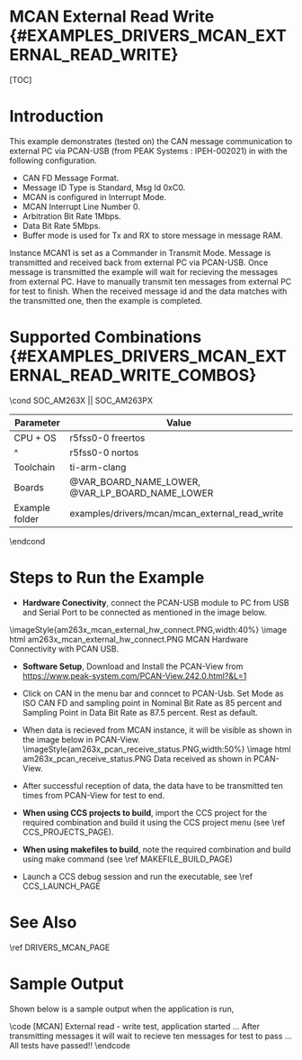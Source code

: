 # MCAN External Read Write {#EXAMPLES_DRIVERS_MCAN_EXTERNAL_READ_WRITE}

[TOC]

# Introduction

This example demonstrates (tested on) the CAN message communication to external PC via PCAN-USB (from PEAK Systems : IPEH-002021) in with the following configuration.

- CAN FD Message Format.
- Message ID Type is Standard, Msg Id 0xC0.
- MCAN is configured in Interrupt Mode.
- MCAN Interrupt Line Number 0.
- Arbitration Bit Rate 1Mbps.
- Data Bit Rate 5Mbps.
- Buffer mode is used for Tx and RX to store message in message RAM.

Instance MCAN1 is set as a Commander in Transmit Mode. Message is transmitted and received back from external PC via PCAN-USB. Once message is transmitted the example will wait for recieving the messages from external PC. Have to manually transmit ten messages from external PC for test to finish. When the received message id and the data matches with the transmitted one, then the example is completed.

# Supported Combinations {#EXAMPLES_DRIVERS_MCAN_EXTERNAL_READ_WRITE_COMBOS}

\cond SOC_AM263X || SOC_AM263PX

 Parameter      | Value
 ---------------|-----------
 CPU + OS       | r5fss0-0 freertos
 ^              | r5fss0-0 nortos
 Toolchain      | ti-arm-clang
 Boards         | @VAR_BOARD_NAME_LOWER, @VAR_LP_BOARD_NAME_LOWER
 Example folder | examples/drivers/mcan/mcan_external_read_write

\endcond

# Steps to Run the Example

- **Hardware Conectivity**, connect the PCAN-USB module to PC from USB and Serial Port to be connected as mentioned in the image below.

\imageStyle{am263x_mcan_external_hw_connect.PNG,width:40%}
\image html am263x_mcan_external_hw_connect.PNG MCAN Hardware Connectivity with PCAN USB.

- **Software Setup**, Download and Install the PCAN-View from https://www.peak-system.com/PCAN-View.242.0.html?&L=1
- Click on CAN in the menu bar and conncet to PCAN-Usb. Set Mode as ISO CAN FD and sampling point in Nominal Bit Rate as 85 percent and Sampling Point in Data Bit Rate as 87.5 percent. Rest as default.

- When data is recieved from MCAN instance, it will be visible as shown in the image below in PCAN-View.
\imageStyle{am263x_pcan_receive_status.PNG,width:50%}
\image html am263x_pcan_receive_status.PNG Data received as shown in PCAN-View.

- After successful reception of data, the data have to be transmitted ten times from PCAN-View for test to end.

- **When using CCS projects to build**, import the CCS project for the required combination
  and build it using the CCS project menu (see \ref CCS_PROJECTS_PAGE).
- **When using makefiles to build**, note the required combination and build using
  make command (see \ref MAKEFILE_BUILD_PAGE)
- Launch a CCS debug session and run the executable, see \ref CCS_LAUNCH_PAGE

# See Also

\ref DRIVERS_MCAN_PAGE

# Sample Output

Shown below is a sample output when the application is run,

\code
[MCAN] External read - write test, application started ...
After transmitting messages it will wait to recieve ten messages for test to pass ...
All tests have passed!!
\endcode

